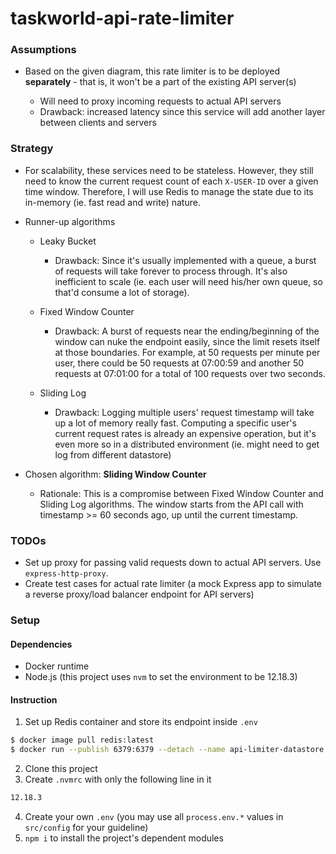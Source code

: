 # **taskworld-api-rate-limiter**

### Assumptions
* Based on the given diagram, this rate limiter is to be deployed **separately** - that is, it won't be a part of the existing API server(s)

  * Will need to proxy incoming requests to actual API servers
  * Drawback: increased latency since this service will add another layer between clients and servers

### Strategy
* For scalability, these services need to be stateless. However, they still need to know the current request count of each `X-USER-ID` over a given time window. Therefore, I will use Redis to manage the state due to its in-memory (ie. fast read and write) nature.

* Runner-up algorithms

  * Leaky Bucket

    * Drawback: Since it's usually implemented with a queue, a burst of requests will take forever to process through. It's also inefficient to scale (ie. each user will need his/her own queue, so that'd consume a lot of storage).

  * Fixed Window Counter

    * Drawback: A burst of requests near the ending/beginning of the window can nuke the endpoint easily, since the limit resets itself at those boundaries. For example, at 50 requests per minute per user, there could be 50 requests at 07:00:59 and another 50 requests at 07:01:00 for a total of 100 requests over two seconds.

  * Sliding Log
  
    * Drawback: Logging multiple users' request timestamp will take up a lot of memory really fast. Computing a specific user's current request rates is already an expensive operation, but it's even more so in a distributed environment (ie. might need to get log from different datastore)

* Chosen algorithm: **Sliding Window Counter**
  
  * Rationale: This is a compromise between Fixed Window Counter and Sliding Log algorithms. The window starts from the API call with timestamp >= 60 seconds ago, up until the current timestamp.
 

### TODOs
* Set up proxy for passing valid requests down to actual API servers. Use `express-http-proxy`.
* Create test cases for actual rate limiter (a mock Express app to simulate a reverse proxy/load balancer endpoint for API servers)

### Setup

#### Dependencies
* Docker runtime
* Node.js (this project uses `nvm` to set the environment to be 12.18.3)

#### Instruction

1. Set up Redis container and store its endpoint inside `.env`
```sh
$ docker image pull redis:latest
$ docker run --publish 6379:6379 --detach --name api-limiter-datastore redis:latest --appendonly yes --requirepass "taskworld"
```
2. Clone this project
3. Create `.nvmrc` with only the following line in it
```sh
12.18.3
```
4. Create your own `.env` (you may use all `process.env.*` values in `src/config` for your guideline)
5. `npm i` to install the project's dependent modules
